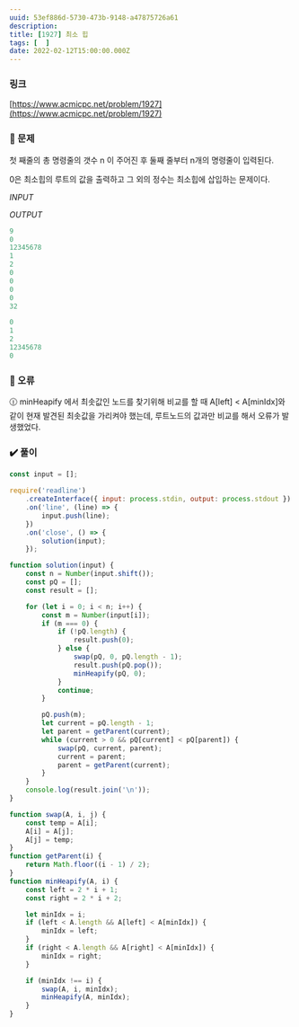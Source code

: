 ```yaml
---
uuid: 53ef886d-5730-473b-9148-a47875726a61
description: 
title: [1927] 최소 힙
tags: [  ]
date: 2022-02-12T15:00:00.000Z
---
```








### 링크

[https://www.acmicpc.net/problem/1927](https://www.acmicpc.net/problem/1927)

### 📝 문제

첫 째줄의 총 명령줄의 갯수 n 이 주어진 후 둘째 줄부터 n개의 명령줄이 입력된다.

0은 최소힙의 루트의 값을 출력하고 그 외의 정수는 최소힙에 삽입하는 문제이다.

*INPUT*

*OUTPUT*

```jsx
9
0
12345678
1
2
0
0
0
0
32
```

```jsx
0
1
2
12345678
0
```

### 🚨 오류

<aside>
🕧 minHeapify 에서 최솟값인 노드를 찾기위해 비교를 할 때 A[left] < A[minIdx]와 같이 현재 발견된 최솟값을 가리켜야 했는데, 루트노드의 값과만 비교를 해서 오류가 발생했었다.

</aside>

### ✔️ 풀이

```jsx
const input = [];

require('readline')
    .createInterface({ input: process.stdin, output: process.stdout })
    .on('line', (line) => {
        input.push(line);
    })
    .on('close', () => {
        solution(input);
    });

function solution(input) {
    const n = Number(input.shift());
    const pQ = [];
    const result = [];

    for (let i = 0; i < n; i++) {
        const m = Number(input[i]);
        if (m === 0) {
            if (!pQ.length) {
                result.push(0);
            } else {
                swap(pQ, 0, pQ.length - 1);
                result.push(pQ.pop());
                minHeapify(pQ, 0);
            }
            continue;
        }

        pQ.push(m);
        let current = pQ.length - 1;
        let parent = getParent(current);
        while (current > 0 && pQ[current] < pQ[parent]) {
            swap(pQ, current, parent);
            current = parent;
            parent = getParent(current);
        }
    }
    console.log(result.join('\n'));
}

function swap(A, i, j) {
    const temp = A[i];
    A[i] = A[j];
    A[j] = temp;
}
function getParent(i) {
    return Math.floor((i - 1) / 2);
}
function minHeapify(A, i) {
    const left = 2 * i + 1;
    const right = 2 * i + 2;

    let minIdx = i;
    if (left < A.length && A[left] < A[minIdx]) {
        minIdx = left;
    }
    if (right < A.length && A[right] < A[minIdx]) {
        minIdx = right;
    }

    if (minIdx !== i) {
        swap(A, i, minIdx);
        minHeapify(A, minIdx);
    }
}
```
